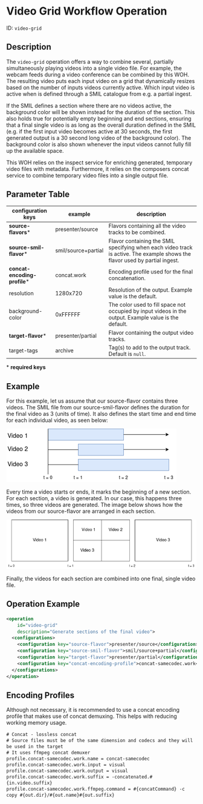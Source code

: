 Video Grid Workflow Operation
=============================

ID: `video-grid`

Description
-----------

The `video-grid` operation offers a way to combine several, partially simultaneously playing videos into a single video
file. For example, the webcam feeds during a video conference can be combined by this WOH. The resulting video puts each
input video on a grid that dynamically resizes based on the number of inputs videos currently active. Which input video
is active when is defined through a SMIL catalogue from e.g. a partial ingest.

If the SMIL defines a section where there are no videos active, the background color will be shown
instead for the duration of the section. This also holds true for potentially empty beginning and end 
sections, ensuring that a final single video is as long as the overall duration defined in the SMIL 
(e.g. if the first input video becomes active at 30 seconds, the first generated output is a 30 second
long video of the background color). The background color is also shown whenever the input videos cannot
fully fill up the available space.

This WOH relies on the inspect service for enriching generated, temporary video files with metadata.
Furthermore, it relies on the composers concat service to combine temporary video files into
a single output file.

## Parameter Table

|configuration keys         | example                     | description                                                         |
|-------------------        |-----------------------------|---------------------------------------------------------------------|
|**source-flavors**\*       | presenter/source            | Flavors containing all the video tracks to be combined.             |
|**source-smil-flavor**\*   | smil/source+partial         | Flavor containing the SMIL specifying when each video track is active. The example shows the flavor used by partial ingest. |                          |
|**concat-encoding-profile**\* | concat.work              | Encoding profile used for the final concatenation.                  |
|resolution                 | 1280x720                    | Resolution of the output. Example value is the default.  |
|background-color           | 0xFFFFFF                    | The color used to fill space not occupied by input videos in the output. Example value is the default.
|**target-flavor**\*        | presenter/partial           | Flavor containing the output video tracks.                              |
|target-tags                | archive                     | Tag(s) to add to the output track. Default is `null`.

\* **required keys**

Example
-------

For this example, let us assume that our source-flavor contains three videos. The SMIL file from our
source-smil-flavor defines the duration for the final video as 3 (units of time). It also defines the start
time and end time for each individual video, as seen below:

![Figure 1](./video-grid-woh-figure-1.png)

Every time a video starts or ends, it marks the beginning of a new section. For each section, a video is
generated. In our case, this happens three times, so three videos are generated. The image below shows 
how the videos from our source-flavor are arranged in each section.

![Figure 2](./video-grid-woh-figure-2.png)

Finally, the videos for each section are combined into one final, single video file.

Operation Example
-----------------

```xml
<operation
    id="video-grid"
    description="Generate sections of the final video">
  <configurations>
    <configuration key="source-flavor">presenter/source</configuration>
    <configuration key="source-smil-flavor">smil/source+partial</configuration>
    <configuration key="target-flavor">presenter/partial</configuration>
    <configuration key="concat-encoding-profile">concat-samecodec.work</configuration>
  </configurations>
</operation>
```

Encoding Profiles
-----------------

Although not necessary, it is recommended to use a concat encoding profile that makes use of concat demuxing. This helps with reducing working memory usage.

```properties
# Concat - lossless concat
# Source files must be of the same dimension and codecs and they will be used in the target
# It uses ffmpeg concat demuxer
profile.concat-samecodec.work.name = concat-samecodec
profile.concat-samecodec.work.input = visual
profile.concat-samecodec.work.output = visual
profile.concat-samecodec.work.suffix = -concatenated.#{in.video.suffix}
profile.concat-samecodec.work.ffmpeg.command = #{concatCommand} -c copy #{out.dir}/#{out.name}#{out.suffix}
```
